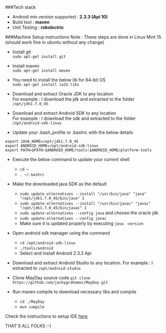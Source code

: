 ###Tech stack
 * Android min version supported : **2.3.3 (Api 10)**
 * Build tool : **maven**
 * Unit Testing : **robolectric**

###Machine Setup instructions
Note : These steps are done in Linux Mint 15 (should work fine in ubuntu without any change)

* Install git  
```sudo apt-get install git```
* Install maven  
```sudo apt-get install maven```
* You need to install the below lib for 64-bit OS   
```sudo apt-get install ia32-libs```

* Download and extract Oracle JDK to any location  
  For example : I download the jdk and extracted to the folder ```/opt/jdk1.7.0_45```
* Download and extract Android SDK to any location  
  For example : I download the sdk and extracted to the folder ```/opt/android-sdk-linux```

* Update your .bash_profile or .bashrc  with the below details  
```
export JAVA_HOME=/opt/jdk1.7.0_45  
export ANDROID_HOME=/opt/android-sdk-linux  
export PATH=$PATH:$ANDROID_HOME/tools:$ANDROID_HOME/platform-tools
```
* Execute the below command to update your current shell  
    * ```cd ~```  
    * ```. ~/.bashrc```
* Make the downloaded java SDK as the default  
    * ```sudo update-alternatives --install "/usr/bin/java" "java" "/opt/jdk1.7.0_45/bin/java" 1```
    * ```sudo update-alternatives --install "/usr/bin/javac" "javac" "/opt/jdk1.7.0_45/bin/javac" 1```
    * ```sudo update-alternatives --config java``` and choose the oracle jdk
    * ```sudo update-alternatives --config javac```
    * Make sure it is updated properly by executing ```java -version```
* Open android sdk manager using the command  
    * ```cd /opt/android-sdk-linux```  
    * ```./tools/android```
    * Select and Install Android 2.3.3 Api
* Download and extract Android Studio to any location.
  For example : I extracted to ```/opt/android-studio```

* Clone MayDay source code
  ```git clone https://github.com/jackygrahamez/MayDay.git```
* Run maven compile to download necessary libs and compile
    * ```cd ./MayDay```
    * ```mvn compile```
  
Check the instructions to setup IDE [here](https://github.com/PanicButton/PanicButton/wiki/IDE-Setup-Instructions)

THAT'S ALL FOLKS :-)
